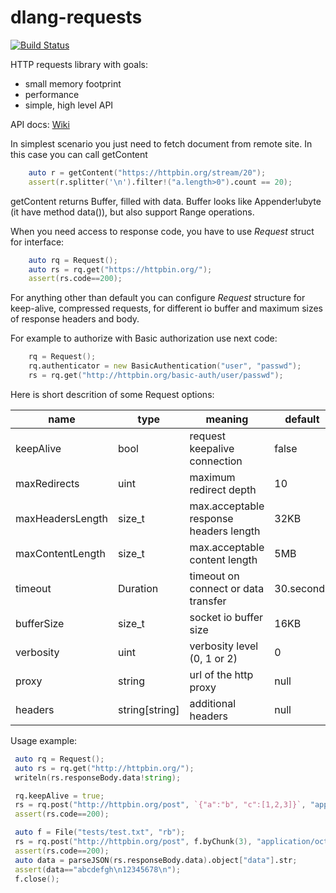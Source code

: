 # dlang-requests

[![Build Status](https://travis-ci.org/ikod/dlang-requests.svg?branch=master)](https://travis-ci.org/ikod/dlang-requests)

HTTP requests library with goals:

* small memory footprint
* performance
* simple, high level API

API docs: [Wiki](https://github.com/ikod/dlang-requests/wiki)

In simplest scenario you just need to fetch document from remote site. In this case you can call getContent
```d
    auto r = getContent("https://httpbin.org/stream/20");
    assert(r.splitter('\n').filter!("a.length>0").count == 20);
```
getContent returns Buffer, filled with data. Buffer looks like Appender!ubyte (it have method data()), but also support Range operations.

When you need access to response code, you have to use *Request* struct for interface:

```d
    auto rq = Request();
    auto rs = rq.get("https://httpbin.org/");
    assert(rs.code==200);
```

For anything other than default you can configure *Request* structure for keep-alive, compressed requests, for different io buffer and maximum sizes of response headers and body.

For example to authorize with Basic authorization use next code:
```d
    rq = Request();
    rq.authenticator = new BasicAuthentication("user", "passwd");
    rs = rq.get("http://httpbin.org/basic-auth/user/passwd");
```

Here is short descrition of some Request options:

| name | type| meaning| default|
|------|-----|--------|--------|
| keepAlive|bool| request keepalive connection| false |
| maxRedirects| uint | maximum redirect depth | 10 |
| maxHeadersLength | size_t | max.acceptable response headers length | 32KB |
| maxContentLength | size_t | max.acceptable content length | 5MB |
| timeout | Duration | timeout on connect or data transfer | 30.seconds |
| bufferSize | size_t | socket io buffer size | 16KB |
| verbosity | uint | verbosity level (0, 1 or 2) | 0 |
| proxy | string | url of the http proxy | null |
| headers | string[string] | additional headers | null

Usage example:
```d
 auto rq = Request();
 auto rs = rq.get("http://httpbin.org/");
 writeln(rs.responseBody.data!string);

 rq.keepAlive = true;
 rs = rq.post("http://httpbin.org/post", `{"a":"b", "c":[1,2,3]}`, "application/json");
 assert(rs.code==200);

 auto f = File("tests/test.txt", "rb");
 rs = rq.post("http://httpbin.org/post", f.byChunk(3), "application/octet-stream");
 assert(rs.code==200);
 auto data = parseJSON(rs.responseBody.data).object["data"].str;
 assert(data=="abcdefgh\n12345678\n");
 f.close();

```


